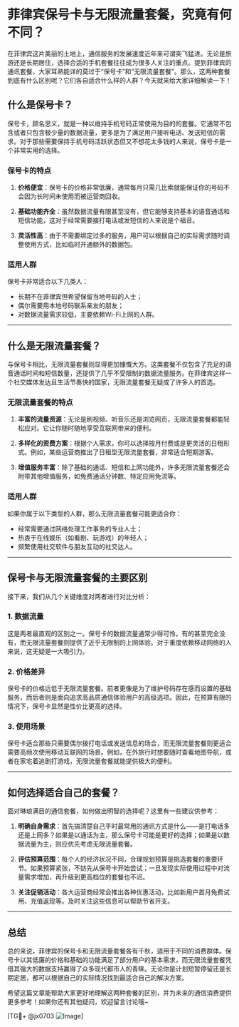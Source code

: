 # 菲律宾保号卡与无限流量套餐，究竟有何不同？

在菲律宾这片美丽的土地上，通信服务的发展速度近年来可谓突飞猛进。无论是旅游还是长期居住，选择合适的手机套餐往往成为很多人关注的重点。提到菲律宾的通讯套餐，大家耳熟能详的莫过于“保号卡”和“无限流量套餐”。那么，这两种套餐到底有什么区别呢？它们各自适合什么样的人群？今天就来给大家详细解读一下！

## 什么是保号卡？

保号卡，顾名思义，就是一种以维持手机号码正常使用为目的的套餐。它通常不包含或者只包含极少量的数据流量，更多是为了满足用户接听电话、发送短信的需求。对于那些需要保持手机号码活跃状态但又不想花太多钱的人来说，保号卡是一个非常实用的选择。

### 保号卡的特点

1. **价格便宜**：保号卡的价格非常低廉，通常每月只需几比索就能保证你的号码不会因为长时间未使用而被运营商回收。
   
2. **基础功能齐全**：虽然数据流量有限甚至没有，但它能够支持基本的语音通话和短信功能，这对于经常需要接打电话或发短信的人来说是个福音。

3. **灵活性高**：由于不需要绑定过多的服务，用户可以根据自己的实际需求随时调整使用方式，比如临时开通额外的数据包。

### 适用人群

保号卡非常适合以下几类人：
- 长期不在菲律宾但希望保留当地号码的人士；
- 偶尔需要用本地号码联系亲友的朋友；
- 对数据流量需求较低，主要依赖Wi-Fi上网的人群。

---

## 什么是无限流量套餐？

与保号卡相比，无限流量套餐则显得更加慷慨大方。这类套餐不仅包含了充足的语音通话时间和短信数量，还提供了几乎不受限制的数据流量服务。在菲律宾这样一个社交媒体发达且生活节奏快的国家，无限流量套餐无疑成了许多人的首选。

### 无限流量套餐的特点

1. **丰富的流量资源**：无论是刷视频、听音乐还是浏览网页，无限流量套餐都能轻松应对。它让你随时随地享受互联网带来的便利。

2. **多样化的资费方案**：根据个人需求，你可以选择按月付费或是更灵活的日租形式。例如，某些运营商推出了日租型无限流量套餐，非常适合短期游客。

3. **增值服务丰富**：除了基础的通话、短信和上网功能外，许多无限流量套餐还会附带其他增值服务，如免费通话分钟数、特定应用免流等。

### 适用人群

如果你属于以下类型的人群，那么无限流量套餐可能更适合你：
- 经常需要通过网络处理工作事务的专业人士；
- 热衷于在线娱乐（如看剧、玩游戏）的年轻人；
- 频繁使用社交软件与朋友互动的社交达人。

---

## 保号卡与无限流量套餐的主要区别

接下来，我们从几个关键维度对两者进行对比分析：

### 1. 数据流量

这是两者最直观的区别之一。保号卡的数据流量通常少得可怜，有的甚至完全没有，而无限流量套餐则提供了近乎无限制的上网体验。对于重度依赖移动网络的人来说，这无疑是一大吸引力。

### 2. 价格差异

保号卡的价格远低于无限流量套餐。前者更像是为了维护号码存在感而设置的基础服务，而后者则是面向追求高品质通信体验用户的高级选项。因此，在预算有限的情况下，保号卡显然是性价比更高的选择。

### 3. 使用场景

保号卡适合那些只需要偶尔拨打电话或发送信息的场合，而无限流量套餐则更适合需要高频次使用移动互联网的场景。例如，在外旅行时想要随时查看地图导航，或者在家宅着追剧打游戏，无限流量套餐就能提供极大的便利。

---

## 如何选择适合自己的套餐？

面对琳琅满目的通信套餐，如何做出明智的选择呢？这里有一些建议供参考：

1. **明确自身需求**：首先搞清楚自己平时最常用的通讯方式是什么——是打电话多还是上网多？如果是以通话为主，那么保号卡可能是更好的选择；如果是以数据流量为主，则应优先考虑无限流量套餐。

2. **评估预算范围**：每个人的经济状况不同，合理规划预算是挑选套餐的重要环节。如果预算紧张，不妨先从保号卡开始尝试；一旦发现实际使用过程中对流量需求增加，再升级到更高档位的套餐也不迟。

3. **关注促销活动**：各大运营商经常会推出各种优惠活动，比如新用户首月免费试用、充值返现等。及时关注这些信息可以帮助节省开支。

---

## 总结

总的来说，菲律宾的保号卡和无限流量套餐各有千秋，适用于不同的消费群体。保号卡以其低廉的价格和基础的功能满足了部分用户的基本需求，而无限流量套餐凭借其强大的数据支持赢得了众多现代都市人的青睐。无论你是计划短暂停留还是长期定居，都可以根据自己的实际情况找到最适合自己的解决方案。

希望这篇文章能帮助大家更好地理解这两种套餐的区别，并为未来的通信消费提供更多参考！如果你还有其他疑问，欢迎留言讨论哦~

[TG💪+ @jx0703 ![Image](https://github.com/user-attachments/assets/dbca1d08-cadb-493c-b0ec-ad6f7a83f270)]